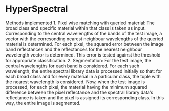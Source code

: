 # HyperSpectral

Methods implemented
        1. Pixel wise matching with queried material: The broad class and specific material within that class is taken as input.
Corresponding to the central wavelengths of the bands of the test image, a vector with the corresonding nearest neighbour
wavelengths of the queried material is determined. For each pixel, the squared error between the image band reflectances and the
reflectances for the nearest neighbour wavelength vector is determined. This error is tested against the threshold for appropriate
classification.
        2. Segmentation: For the test image, the central wavelengths for each band is considered. For each such wavelength, the
entire spectral library data is processed initially so that: for each broad class and for every material in a particular class,
the tuple with the nearest wavelength is considered. Now, when the test image is processed, for each pixel, the material having
the minimum squared difference between the pixel reflectance and the spectral library data's reflectance is taken and the pixel is
assigned its corresponding class. In this way, the entire image is segmented.
